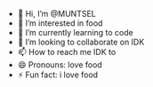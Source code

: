 - 👋 Hi, I’m @MUNTSEL
- 👀 I’m interested in food  
- 🌱 I’m currently learning to code
- 💞️ I’m looking to collaborate on IDK
- 📫 How to reach me IDK to
- 😄 Pronouns: love food
- ⚡ Fun fact: i love food

<!---
MUNTSEL/MUNTSEL is a ✨ special ✨ repository because its `README.md` (this file) appears on your GitHub profile.
You can click the Preview link to take a look at your changes.
--->

